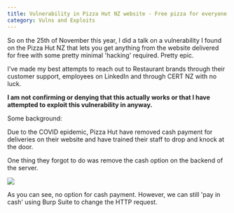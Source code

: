```yaml
---
title: Vulnerability in Pizza Hut NZ website - Free pizza for everyone! 
category: Vulns and Exploits
---
```


So on the 25th of November this year, I did a talk on a vulnerability I found on the Pizza Hut NZ that lets you get anything from the website delivered for free with some pretty minimal 'hacking' required. Pretty epic. 


I've made my best attempts to reach out to Restaurant brands through their customer support, employees on LinkedIn and through CERT NZ with no luck. 

**I am not confirming or denying that this actually works or that I have attempted to exploit this vulnerability in anyway.**

Some background:

Due to the COVID epidemic, Pizza Hut have removed cash payment for deliveries on their website and have trained their staff to drop and knock at the door. 

One thing they forgot to do was remove the cash option on the backend of the server. 

<img src=”https://raw.githubusercontent.com/hardkees/hardkees.github.io/main/thumbnail_image004.png”>

As you can see, no option for cash payment. However, we can still 'pay in cash' using Burp Suite to change the HTTP request. 
